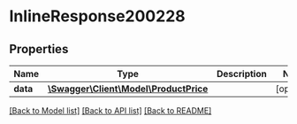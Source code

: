 # InlineResponse200228

## Properties
Name | Type | Description | Notes
------------ | ------------- | ------------- | -------------
**data** | [**\Swagger\Client\Model\ProductPrice**](ProductPrice.md) |  | [optional] 

[[Back to Model list]](../../README.md#documentation-for-models) [[Back to API list]](../../README.md#documentation-for-api-endpoints) [[Back to README]](../../README.md)

